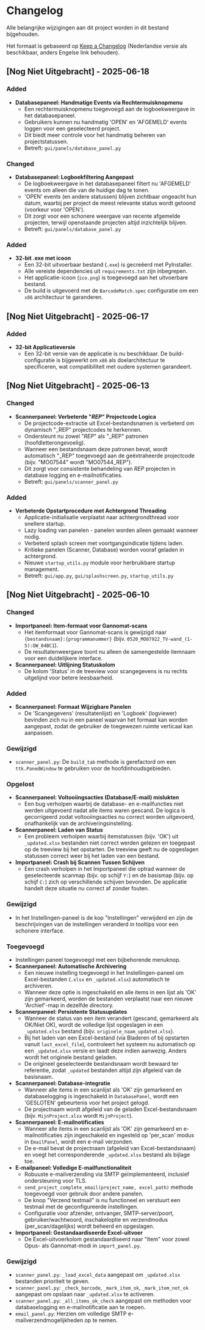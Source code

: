 # Changelog

Alle belangrijke wijzigingen aan dit project worden in dit bestand bijgehouden.

Het formaat is gebaseerd op [Keep a Changelog](https://keepachangelog.com/nl/1.0.0/) (Nederlandse versie als beschikbaar, anders Engelse link behouden).

## [Nog Niet Uitgebracht] - 2025-06-18

### Added
- **Databasepaneel: Handmatige Events via Rechtermuisknopmenu**
  - Een rechtermuisknopmenu toegevoegd aan de logboekweergave in het databasepaneel.
  - Gebruikers kunnen nu handmatig 'OPEN' en 'AFGEMELD' events loggen voor een geselecteerd project.
  - Dit biedt meer controle voor het handmatig beheren van projectstatussen.
  - Betreft: `gui/panels/database_panel.py`

### Changed
- **Databasepaneel: Logboekfiltering Aangepast**
  - De logboekweergave in het databasepaneel filtert nu 'AFGEMELD' events om alleen die van de huidige dag te tonen.
  - 'OPEN' events (en andere statussen) blijven zichtbaar ongeacht hun datum, waarbij per project de meest relevante status wordt getoond (voorkeur voor 'OPEN').
  - Dit zorgt voor een schonere weergave van recente afgemelde projecten, terwijl openstaande projecten altijd inzichtelijk blijven.
  - Betreft: `gui/panels/database_panel.py`


### Added
- **32-bit .exe met icoon**
  - Een 32-bit uitvoerbaar bestand (`.exe`) is gecreëerd met PyInstaller.
  - Alle vereiste dependencies uit `requirements.txt` zijn inbegrepen.
  - Het applicatie-icoon (`ico.png`) is toegevoegd aan het uitvoerbare bestand.
  - De build is uitgevoerd met de `BarcodeMatch.spec` configuratie om een `x86` architectuur te garanderen.

## [Nog Niet Uitgebracht] - 2025-06-17

### Added
- **32-bit Applicatieversie**
  - Een 32-bit versie van de applicatie is nu beschikbaar. De build-configuratie is bijgewerkt om `x86` als doelarchitectuur te specificeren, wat compatibiliteit met oudere systemen garandeert.

## [Nog Niet Uitgebracht] - 2025-06-13

### Changed
- **Scannerpaneel: Verbeterde "_REP_" Projectcode Logica**
  - De projectcode-extractie uit Excel-bestandsnamen is verbeterd om dynamisch "_REP" projectcodes te herkennen.
  - Ondersteunt nu zowel "_REP_" als "_REP" patronen (hoofdletterongevoelig).
  - Wanneer een bestandsnaam deze patronen bevat, wordt automatisch "_REP" toegevoegd aan de geëxtraheerde projectcode (bijv. "MO07544" wordt "MO07544_REP").
  - Dit zorgt voor consistente behandeling van _REP_ projecten in database logging en e-mailnotificaties.
  - Betreft: `gui/panels/scanner_panel.py`

### Added
- **Verbeterde Opstartprocedure met Achtergrond Threading**
  - Applicatie-initialisatie verplaatst naar achtergrondthread voor snellere startup.
  - Lazy loading van panelen - panelen worden alleen gemaakt wanneer nodig.
  - Verbeterd splash screen met voortgangsindicatie tijdens laden.
  - Kritieke panelen (Scanner, Database) worden vooraf geladen in achtergrond.
  - Nieuwe `startup_utils.py` module voor herbruikbare startup management.
  - Betreft: `gui/app.py`, `gui/splashscreen.py`, `startup_utils.py`

## [Nog Niet Uitgebracht] - 2025-06-10

### Changed
- **Importpaneel: Item-formaat voor Gannomat-scans**
    - Het itemformaat voor Gannomat-scans is gewijzigd naar `{bestandsnaam}:{programmanummer}` (bijv. `0520_MO07922_TV-wand_(1-5):OW_04BC1`).
    - De resultatenweergave toont nu alleen de samengestelde itemnaam voor een duidelijkere interface.
- **Scannerpaneel: Uitlijning Statuskolom**
    - De kolom 'Status' in de treeview voor scangegevens is nu rechts uitgelijnd voor betere leesbaarheid.

### Added
- **Scannerpaneel: Formaat Wijzigbare Panelen**
    - De 'Scangegevens' (resultatenlijst) en 'Logboek' (logviewer) bevinden zich nu in een paneel waarvan het formaat kan worden aangepast, zodat de gebruiker de toegewezen ruimte verticaal kan aanpassen.

### Gewijzigd
- `scanner_panel.py`: De `build_tab` methode is gerefactord om een `ttk.PanedWindow` te gebruiken voor de hoofdinhoudsgebieden.

### Opgelost
- **Scannerpaneel: Voltooiingsacties (Database/E-mail) mislukten**
  - Een bug verholpen waarbij de database- en e-mailfuncties niet werden uitgevoerd nadat alle items waren gescand. De logica is gecorrigeerd zodat voltooiingsacties nu correct worden uitgevoerd, onafhankelijk van de archiveringsinstelling.
- **Scannerpaneel: Laden van Status**
    - Een probleem verholpen waarbij itemstatussen (bijv. 'OK') uit `_updated.xlsx` bestanden niet correct werden gelezen en toegepast op de treeview bij het opstarten. De treeview geeft nu de opgeslagen statussen correct weer bij het laden van een bestand.
- **Importpaneel: Crash bij Scannen Tussen Schijven**
    - Een crash verholpen in het Importpaneel die optrad wanneer de geselecteerde scanmap (bijv. op schijf `Y:`) en de basismap (bijv. op schijf `C:`) zich op verschillende schijven bevonden. De applicatie handelt deze situatie nu correct af zonder fouten.

### Gewijzigd
- In het Instellingen-paneel is de kop "Instellingen" verwijderd en zijn de beschrijvingen van de instellingen veranderd in tooltips voor een schonere interface.

### Toegevoegd
- Instellingen paneel toegevoegd met een bijbehorende menuknop.
- **Scannerpaneel: Automatische Archivering**
  - Een nieuwe instelling toegevoegd in het Instellingen-paneel om Excel-bestanden (`.xlsx` en `_updated.xlsx`) automatisch te archiveren.
  - Wanneer deze optie is ingeschakeld en alle items in een lijst als 'OK' zijn gemarkeerd, worden de bestanden verplaatst naar een nieuwe 'Archief'-map in dezelfde directory.
- **Scannerpaneel: Persistente Statusupdates**
    - Wanneer de status van een item verandert (gescand, gemarkeerd als OK/Niet OK), wordt de volledige lijst opgeslagen in een `_updated.xlsx` bestand (bijv. `originele_naam_updated.xlsx`).
    - Bij het laden van een Excel-bestand (via Bladeren of bij opstarten vanuit `last_excel_file`), controleert het systeem nu automatisch op een `_updated.xlsx` versie en laadt deze indien aanwezig. Anders wordt het originele bestand geladen.
    - De origineel geselecteerde bestandsnaam wordt bewaard ter referentie, zodat `_updated` bestanden altijd zijn afgeleid van de basisnaam.
- **Scannerpaneel: Database-integratie**
    - Wanneer alle items in een scanlijst als 'OK' zijn gemarkeerd en databaselogging is ingeschakeld in `DatabasePanel`, wordt een 'GESLOTEN' gebeurtenis voor het project gelogd.
    - De projectnaam wordt afgeleid van de geladen Excel-bestandsnaam (bijv. `MijnProject.xlsx` wordt `MijnProject`).
- **Scannerpaneel: E-mailnotificaties**
    - Wanneer alle items in een scanlijst als 'OK' zijn gemarkeerd en e-mailnotificaties zijn ingeschakeld en ingesteld op 'per_scan' modus in `EmailPanel`, wordt een e-mail verzonden.
    - De e-mail bevat de projectnaam (afgeleid van Excel-bestandsnaam) en voegt het corresponderende `_updated.xlsx` bestand als bijlage toe.
- **E-mailpaneel: Volledige E-mailfunctionaliteit**
    - Robuuste e-mailverzending via SMTP geïmplementeerd, inclusief ondersteuning voor TLS.
    - `send_project_complete_email(project_name, excel_path)` methode toegevoegd voor gebruik door andere panelen.
    - De knop "Verzend testmail" is nu functioneel en verstuurt een testmail met de geconfigureerde instellingen.
    - Configuratie voor afzender, ontvanger, SMTP-server/poort, gebruiker/wachtwoord, inschakeloptie en verzendmodus (per_scan/dagelijks) wordt beheerd en opgeslagen.
- **Importpaneel: Gestandaardiseerde Excel-uitvoer**
    - De Excel-uitvoerkolom gestandaardiseerd naar "Item" voor zowel Opus- als Gannomat-modi in `import_panel.py`.

### Gewijzigd
- `scanner_panel.py`: `_load_excel_data` aangepast om `_updated.xlsx` bestanden prioriteit te geven.
- `scanner_panel.py`: `_check_barcode`, `_mark_item_ok`, `_mark_item_not_ok` aangepast om opslaan naar `_updated.xlsx` te activeren.
- `scanner_panel.py`: `_all_items_ok_check` aangepast om methoden voor databaselogging en e-mailnotificatie aan te roepen.
- `email_panel.py`: Herzien om volledige SMTP e-mailverzendmogelijkheden op te nemen.
